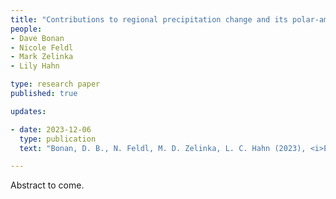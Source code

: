 ```yaml
---
title: "Contributions to regional precipitation change and its polar-amplified pattern under warming"
people:
- Dave Bonan
- Nicole Feldl
- Mark Zelinka
- Lily Hahn 

type: research paper
published: true

updates:

- date: 2023-12-06
  type: publication
  text: "Bonan, D. B., N. Feldl, M. D. Zelinka, L. C. Hahn (2023), <i>Environmental Research: Climate</i>, in press."

---
```


Abstract to come.

